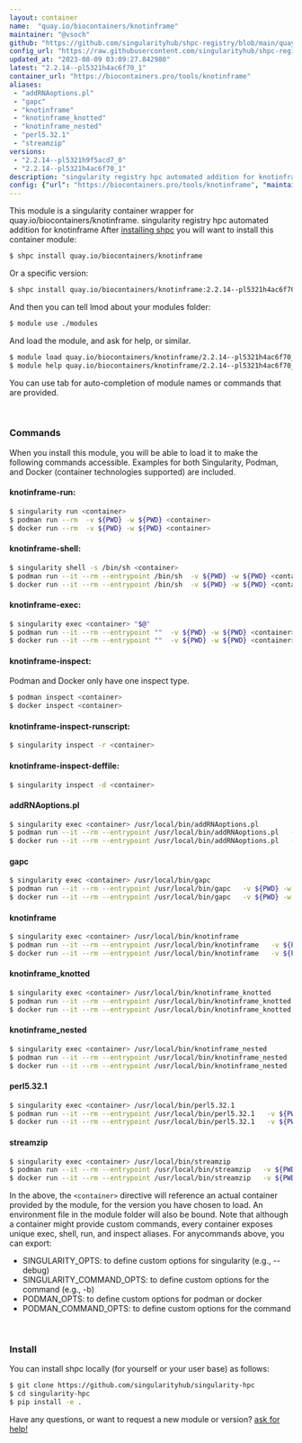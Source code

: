 ```yaml
---
layout: container
name:  "quay.io/biocontainers/knotinframe"
maintainer: "@vsoch"
github: "https://github.com/singularityhub/shpc-registry/blob/main/quay.io/biocontainers/knotinframe/container.yaml"
config_url: "https://raw.githubusercontent.com/singularityhub/shpc-registry/main/quay.io/biocontainers/knotinframe/container.yaml"
updated_at: "2023-08-09 03:09:27.842980"
latest: "2.2.14--pl5321h4ac6f70_1"
container_url: "https://biocontainers.pro/tools/knotinframe"
aliases:
 - "addRNAoptions.pl"
 - "gapc"
 - "knotinframe"
 - "knotinframe_knotted"
 - "knotinframe_nested"
 - "perl5.32.1"
 - "streamzip"
versions:
 - "2.2.14--pl5321h9f5acd7_0"
 - "2.2.14--pl5321h4ac6f70_1"
description: "singularity registry hpc automated addition for knotinframe"
config: {"url": "https://biocontainers.pro/tools/knotinframe", "maintainer": "@vsoch", "description": "singularity registry hpc automated addition for knotinframe", "latest": {"2.2.14--pl5321h4ac6f70_1": "sha256:8aa6f03fa14453064ed8f1436f187ba849cf79074eeb5464ae5416f237aacf19"}, "tags": {"2.2.14--pl5321h9f5acd7_0": "sha256:99b15a33cd982b2e72e14365fe820b883ac07228c32a941e7665894164496e9e", "2.2.14--pl5321h4ac6f70_1": "sha256:8aa6f03fa14453064ed8f1436f187ba849cf79074eeb5464ae5416f237aacf19"}, "docker": "quay.io/biocontainers/knotinframe", "aliases": {"addRNAoptions.pl": "/usr/local/bin/addRNAoptions.pl", "gapc": "/usr/local/bin/gapc", "knotinframe": "/usr/local/bin/knotinframe", "knotinframe_knotted": "/usr/local/bin/knotinframe_knotted", "knotinframe_nested": "/usr/local/bin/knotinframe_nested", "perl5.32.1": "/usr/local/bin/perl5.32.1", "streamzip": "/usr/local/bin/streamzip"}}
---
```


This module is a singularity container wrapper for quay.io/biocontainers/knotinframe.
singularity registry hpc automated addition for knotinframe
After [installing shpc](#install) you will want to install this container module:


```bash
$ shpc install quay.io/biocontainers/knotinframe
```

Or a specific version:

```bash
$ shpc install quay.io/biocontainers/knotinframe:2.2.14--pl5321h4ac6f70_1
```

And then you can tell lmod about your modules folder:

```bash
$ module use ./modules
```

And load the module, and ask for help, or similar.

```bash
$ module load quay.io/biocontainers/knotinframe/2.2.14--pl5321h4ac6f70_1
$ module help quay.io/biocontainers/knotinframe/2.2.14--pl5321h4ac6f70_1
```

You can use tab for auto-completion of module names or commands that are provided.

<br>

### Commands

When you install this module, you will be able to load it to make the following commands accessible.
Examples for both Singularity, Podman, and Docker (container technologies supported) are included.

#### knotinframe-run:

```bash
$ singularity run <container>
$ podman run --rm  -v ${PWD} -w ${PWD} <container>
$ docker run --rm  -v ${PWD} -w ${PWD} <container>
```

#### knotinframe-shell:

```bash
$ singularity shell -s /bin/sh <container>
$ podman run --it --rm --entrypoint /bin/sh  -v ${PWD} -w ${PWD} <container>
$ docker run --it --rm --entrypoint /bin/sh  -v ${PWD} -w ${PWD} <container>
```

#### knotinframe-exec:

```bash
$ singularity exec <container> "$@"
$ podman run --it --rm --entrypoint ""  -v ${PWD} -w ${PWD} <container> "$@"
$ docker run --it --rm --entrypoint ""  -v ${PWD} -w ${PWD} <container> "$@"
```

#### knotinframe-inspect:

Podman and Docker only have one inspect type.

```bash
$ podman inspect <container>
$ docker inspect <container>
```

#### knotinframe-inspect-runscript:

```bash
$ singularity inspect -r <container>
```

#### knotinframe-inspect-deffile:

```bash
$ singularity inspect -d <container>
```


#### addRNAoptions.pl

```bash
$ singularity exec <container> /usr/local/bin/addRNAoptions.pl
$ podman run --it --rm --entrypoint /usr/local/bin/addRNAoptions.pl   -v ${PWD} -w ${PWD} <container> -c " $@"
$ docker run --it --rm --entrypoint /usr/local/bin/addRNAoptions.pl   -v ${PWD} -w ${PWD} <container> -c " $@"
```


#### gapc

```bash
$ singularity exec <container> /usr/local/bin/gapc
$ podman run --it --rm --entrypoint /usr/local/bin/gapc   -v ${PWD} -w ${PWD} <container> -c " $@"
$ docker run --it --rm --entrypoint /usr/local/bin/gapc   -v ${PWD} -w ${PWD} <container> -c " $@"
```


#### knotinframe

```bash
$ singularity exec <container> /usr/local/bin/knotinframe
$ podman run --it --rm --entrypoint /usr/local/bin/knotinframe   -v ${PWD} -w ${PWD} <container> -c " $@"
$ docker run --it --rm --entrypoint /usr/local/bin/knotinframe   -v ${PWD} -w ${PWD} <container> -c " $@"
```


#### knotinframe_knotted

```bash
$ singularity exec <container> /usr/local/bin/knotinframe_knotted
$ podman run --it --rm --entrypoint /usr/local/bin/knotinframe_knotted   -v ${PWD} -w ${PWD} <container> -c " $@"
$ docker run --it --rm --entrypoint /usr/local/bin/knotinframe_knotted   -v ${PWD} -w ${PWD} <container> -c " $@"
```


#### knotinframe_nested

```bash
$ singularity exec <container> /usr/local/bin/knotinframe_nested
$ podman run --it --rm --entrypoint /usr/local/bin/knotinframe_nested   -v ${PWD} -w ${PWD} <container> -c " $@"
$ docker run --it --rm --entrypoint /usr/local/bin/knotinframe_nested   -v ${PWD} -w ${PWD} <container> -c " $@"
```


#### perl5.32.1

```bash
$ singularity exec <container> /usr/local/bin/perl5.32.1
$ podman run --it --rm --entrypoint /usr/local/bin/perl5.32.1   -v ${PWD} -w ${PWD} <container> -c " $@"
$ docker run --it --rm --entrypoint /usr/local/bin/perl5.32.1   -v ${PWD} -w ${PWD} <container> -c " $@"
```


#### streamzip

```bash
$ singularity exec <container> /usr/local/bin/streamzip
$ podman run --it --rm --entrypoint /usr/local/bin/streamzip   -v ${PWD} -w ${PWD} <container> -c " $@"
$ docker run --it --rm --entrypoint /usr/local/bin/streamzip   -v ${PWD} -w ${PWD} <container> -c " $@"
```



In the above, the `<container>` directive will reference an actual container provided
by the module, for the version you have chosen to load. An environment file in the
module folder will also be bound. Note that although a container
might provide custom commands, every container exposes unique exec, shell, run, and
inspect aliases. For anycommands above, you can export:

 - SINGULARITY_OPTS: to define custom options for singularity (e.g., --debug)
 - SINGULARITY_COMMAND_OPTS: to define custom options for the command (e.g., -b)
 - PODMAN_OPTS: to define custom options for podman or docker
 - PODMAN_COMMAND_OPTS: to define custom options for the command

<br>

### Install

You can install shpc locally (for yourself or your user base) as follows:

```bash
$ git clone https://github.com/singularityhub/singularity-hpc
$ cd singularity-hpc
$ pip install -e .
```

Have any questions, or want to request a new module or version? [ask for help!](https://github.com/singularityhub/singularity-hpc/issues)